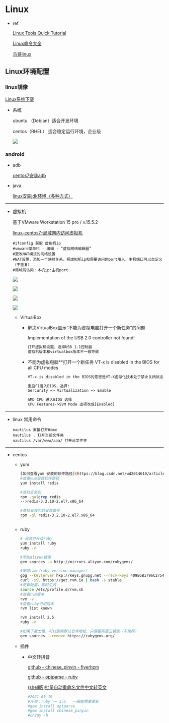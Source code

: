 # Linux



* ref

  [Linux Tools Quick Tutorial](https://linuxtools-rst.readthedocs.io/zh_CN/latest/base/index.html#)

  [Linux命令大全](https://man.linuxde.net/)

  [鸟哥linux](http://cn.linux.vbird.org/linux_basic/linux_basic.php)





## Linux环境配置

### linux镜像

[Linux系统下载](https://man.linuxde.net/download/)

* 系统

  ubuntu （Debian）适合开发环境

  centos（RHEL） 适合稳定运行环境，企业级

  ![](https://i.loli.net/2021/05/08/jk3hSdJbq8FZPLN.jpg)



### android

* adb 

  [centos7安装adb](https://blog.csdn.net/zhesir/article/details/77542859)

* java

  [linux安装jdk环境（多种方式）](https://blog.csdn.net/lyhkmm/article/details/79524712)



---



* 虚拟机

  基于VMware Workstation 15 pro / v.15.5.2

  [linux-centos7-局域网内访问虚拟机](https://blog.csdn.net/Varose/article/details/98791852)

  ``` text
  #ifconfig 获取 虚拟机ip
  #vmware菜单栏 - 编辑 - “虚拟网络编辑器”
  #更改NAT模式的网络设置
  #NAT设置，添加一个映射关系，把虚拟机ip和需要访问的port填入，主机端口可以自定义（不重复）
  #局域网访问：本机ip:主机port
  ```

  ![](https://i.loli.net/2021/04/13/jHny2LgEIdcG7FP.png)

  ![](https://i.loli.net/2021/04/13/42lZWhSGrOKNgmY.png)

  ![](https://i.loli.net/2021/04/13/7b6TSqsNHBh9UDR.png)

  ![](https://i.loli.net/2021/04/13/YSOjKtv9V6aRmAq.png)
  
  * VirtualBox
  
    * 解决VirtualBox显示“不能为虚拟电脑打开一个新任务”的问题
  
      Implementation of the USB 2.0 controller not found!
  
      ``` tex
      打开虚拟机设置，选择USB 1.1控制器
      虚拟机版本和virtualbox版本不一致导致
      ```
  
    * 不能为虚拟电脑**打开一个新任务 VT-x is disabled in the BIOS for all CPU modes
  
      ``` tex
      VT-x is disabled in the BIOS的意思是VT-X虚拟化技术处于禁止关闭状态，需要在电脑主板BIOS中开启CPU虚拟化技术
      
      重启F1进入BIOS，选择:
      Sercurity => Virtualization => Enable
      
      AMD CPU 进入BIOS 选择
      CPU Features->SVM Mode 选项改成[Enabled]
      ```
  
      





---



* linux 常用命令

  ``` shell
  nautilus 直接打开Home
  nautilus . 打开当前文件夹
  nautilus /var/www/aaa/ 打开此文件夹
  ```






---



* centos

  * yum

    ``` sh
    [如何查看yum 安装的软件路径](https://blog.csdn.net/wd2014610/article/details/79659073)
    #查看yum安装软件路径
    yum install redis
    
    #查找安装包
    rpm -qa|grep redis
    -->redis-3.2.10-2.el7.x86_64
    
    #查找安装包的安装路径
    rpm -ql redis-3.2.10-2.el7.x86_64
    
    
    
    ```

  * ruby

    ``` sh
    # 安装并升级ruby
    yum install ruby
    ruby -v
    
    #添加aliyun镜像
    gem sources -a http://mirrors.aliyun.com/rubygems/ 
    
    #安装ram（ruby version manager）
    gpg --keyserver hkp://keys.gnupg.net --recv-keys 409B6B1796C275462A1703113804BB82D39DC0E3 7D2BAF1CF37B13E2069D6956105BD0E739499BDB
    curl -sSL https://get.rvm.io | bash -s stable
    #更新配置，即时生效
    source /etc/profile.d/rvm.sh
    #查看rvm版本
    rvm -v
    #查看ruby可用版本
    rvm list known
    
    rvm install 2.5
    ruby -v
    
    #如果下载太慢，可以删除默认仓库地址，只保留阿里云镜像（不推荐）
    gem sources --remove https://rubygems.org/
    
    ```

  * 插件

    * 中文转拼音

      [github - chinese_pinyin - flyerhzm](https://github.com/flyerhzm/chinese_pinyin)

      [github - optparse - ruby](https://github.com/ruby/optparse)

      [(shell版)批量自动重命名文件中文转英文](https://blog.csdn.net/hanchaohao2012/article/details/53678319)

      ``` sh
      #2021-05-19
      #环境：ruby >= 2.5   一般都需要更新
      #gem install optparse
      #gem install chinese_pinyin
      #ch2py -h
      ```

      